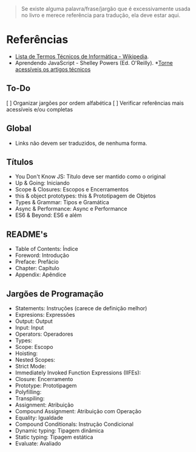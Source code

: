 > Se existe alguma palavra/frase/jargão que é excessivamente usada no livro e merece referência para tradução, ela deve estar aqui.

# Referências

* [Lista de Termos Técnicos de Informática - Wikipedia](https://pt.wikipedia.org/wiki/Ajuda:Guia_de_tradu%C3%A7%C3%A3o/Lista_de_termos_t%C3%A9cnicos_de_inform%C3%A1tica).
* Aprendendo JavaScript - Shelley Powers (Ed. O'Reilly).
*[Torne acessíveis os artigos técnicos](https://pt.wikipedia.org/wiki/Wikip%C3%A9dia:Torne_acess%C3%ADveis_os_artigos_t%C3%A9cnicos)

## To-Do

[ ] Organizar jargões por ordem alfabética
[ ] Verificar referências mais acessíveis e/ou completas

## Global
* Links não devem ser traduzidos, de nenhuma forma.

## Títulos
* You Don't Know JS: Título deve ser mantido como o original
* Up & Going: Iniciando
* Scope & Closures: Escopos e Encerramentos
* this & object prototypes: this & Prototipagem de Objetos
* Types & Grammar: Tipos e Gramática
* Async & Performance: Async e Performance
* ES6 & Beyond: ES6 e além

## README's
* Table of Contents: Índice 
* Foreword: Introdução
* Preface: Prefácio
* Chapter: Capítulo
* Appendix: Apêndice

## Jargões de Programação
* Statements: Instruções (carece de definição melhor)
* Expresions: Expressões
* Output: Output
* Input: Input
* Operators: Operadores
* Types:
* Scope: Escopo
* Hoisting:
* Nested Scopes:
* Strict Mode:
* Immediately Invoked Function Expressions (IIFEs):
* Closure: Encerramento
* Prototype: Prototipagem
* Polyfilling:
* Transpiling:
* Assignment: Atribuição
* Compound Assignment: Atribuição com Operação
* Equality: Igualdade
* Compound Conditionals: Instrução Condicional
* Dynamic typing: Tipagem dinâmica
* Static typing: Tipagem estática
* Evaluate: Avaliado